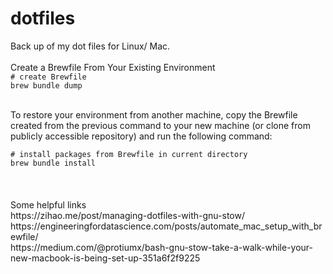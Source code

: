 # dotfiles
Back up of my dot files for Linux/ Mac.
<br>
<br>
Create a Brewfile From Your Existing Environment <br>
<code># create Brewfile </code><br>
<code>brew bundle dump</code>

<br>
To restore your environment from another machine, copy the Brewfile created from the previous command to your new machine (or clone from publicly accessible repository) and run the following command:
<br>

<code>
# install packages from Brewfile in current directory </code>
<br>
<code>brew bundle install
</code>
<br>
<br>


<br> 
Some helpful links <br>
https://zihao.me/post/managing-dotfiles-with-gnu-stow/ <br>
https://engineeringfordatascience.com/posts/automate_mac_setup_with_brewfile/ <br>
https://medium.com/@protiumx/bash-gnu-stow-take-a-walk-while-your-new-macbook-is-being-set-up-351a6f2f9225
